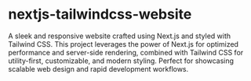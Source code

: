 # nextjs-tailwindcss-website
A sleek and responsive website crafted using Next.js and styled with Tailwind CSS. This project leverages the power of Next.js for optimized performance and server-side rendering, combined with Tailwind CSS for utility-first, customizable, and modern styling. Perfect for showcasing scalable web design and rapid development workflows.
